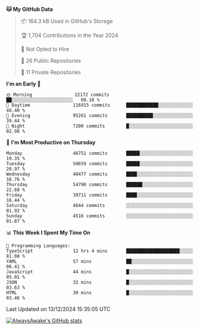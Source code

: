 <!--START_SECTION:waka-->
**🐱 My GitHub Data** 

> 📦 164.3 kB Used in GitHub's Storage 
 > 
> 🏆 1,704 Contributions in the Year 2024
 > 
> 🚫 Not Opted to Hire
 > 
> 📜 26 Public Repositories 
 > 
> 🔑 11 Private Repositories 
 > 
**I'm an Early 🐤** 

```text
🌞 Morning                22172 commits       ██░░░░░░░░░░░░░░░░░░░░░░░   09.18 % 
🌆 Daytime                116915 commits      ████████████░░░░░░░░░░░░░   48.40 % 
🌃 Evening                95261 commits       ██████████░░░░░░░░░░░░░░░   39.44 % 
🌙 Night                  7200 commits        █░░░░░░░░░░░░░░░░░░░░░░░░   02.98 % 
```
📅 **I'm Most Productive on Thursday** 

```text
Monday                   46751 commits       █████░░░░░░░░░░░░░░░░░░░░   19.35 % 
Tuesday                  50659 commits       █████░░░░░░░░░░░░░░░░░░░░   20.97 % 
Wednesday                40477 commits       ████░░░░░░░░░░░░░░░░░░░░░   16.76 % 
Thursday                 54790 commits       ██████░░░░░░░░░░░░░░░░░░░   22.68 % 
Friday                   39711 commits       ████░░░░░░░░░░░░░░░░░░░░░   16.44 % 
Saturday                 4644 commits        ░░░░░░░░░░░░░░░░░░░░░░░░░   01.92 % 
Sunday                   4516 commits        ░░░░░░░░░░░░░░░░░░░░░░░░░   01.87 % 
```


📊 **This Week I Spent My Time On** 

```text
💬 Programming Languages: 
TypeScript               12 hrs 4 mins       ████████████████████░░░░░   81.08 % 
YAML                     57 mins             ██░░░░░░░░░░░░░░░░░░░░░░░   06.41 % 
JavaScript               44 mins             █░░░░░░░░░░░░░░░░░░░░░░░░   05.01 % 
JSON                     32 mins             █░░░░░░░░░░░░░░░░░░░░░░░░   03.63 % 
HTML                     30 mins             █░░░░░░░░░░░░░░░░░░░░░░░░   03.46 % 
```


 Last Updated on 13/12/2024 15:35:05 UTC
<!--END_SECTION:waka-->

[![AlwaysAwake's GitHub stats](https://github-readme-stats.vercel.app/api?username=AlwaysAwake&show_icons=true&theme=github_dark&count_private=true)](https://github.com/AlwaysAwake/AlwaysAwake)
